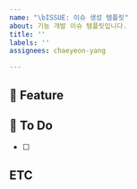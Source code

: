 ```yaml
---
name: "\bISSUE: 이슈 생성 템플릿"
about: 기능 개발 이슈 템플릿입니다.
title: ''
labels: ''
assignees: chaeyeon-yang

---
```


## 📌 Feature
<!-- 개발하는 기능에 대한 설명 -->

## 📜 To Do
<!-- 해야할 세부 Task -->
- [ ]

## ETC
<!-- 그 외 기타 내용들 -->
